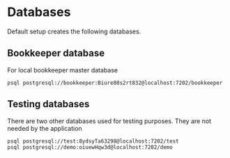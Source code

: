# Databases

Default setup creates the following databases.

## Bookkeeper database

For local bookkeeper master database
```
psql postgresql://bookkeeper:Biure80s2rt832@localhost:7202/bookkeeper
```

## Testing databases

There are two other databases used for testing purposes. They are not needed by the application
```
psql postgresql://test:8ydsyTa63298@localhost:7202/test
psql postgresql://demo:oiuewHqw3d@localhost:7202/demo
```
